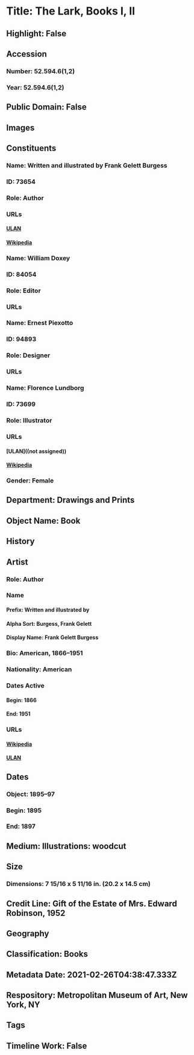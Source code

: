 # Title: The Lark, Books I, II
## Highlight: False
## Accession
### Number: 52.594.6(1,2)
### Year: 52.594.6(1,2)
## Public Domain: False
## Images
## Constituents
### Name: Written and illustrated by Frank Gelett Burgess
### ID: 73654
### Role: Author
### URLs
#### [ULAN](http://vocab.getty.edu/page/ulan/500044215)
#### [Wikipedia](https://www.wikidata.org/wiki/Q15998059)
### Name: William Doxey
### ID: 84054
### Role: Editor
### URLs
### Name: Ernest Piexotto
### ID: 94893
### Role: Designer
### URLs
### Name: Florence Lundborg
### ID: 73699
### Role: Illustrator
### URLs
#### [ULAN]((not assigned))
#### [Wikipedia](https://www.wikidata.org/wiki/Q63930833)
### Gender: Female
## Department: Drawings and Prints
## Object Name: Book
## History
## Artist
### Role: Author
### Name
#### Prefix: Written and illustrated by
#### Alpha Sort: Burgess, Frank Gelett
#### Display Name: Frank Gelett Burgess
### Bio: American, 1866–1951
### Nationality: American
### Dates Active
#### Begin: 1866
#### End: 1951
### URLs
#### [Wikipedia](https://www.wikidata.org/wiki/Q15998059)
#### [ULAN](http://vocab.getty.edu/page/ulan/500044215)
## Dates
### Object: 1895–97
### Begin: 1895
### End: 1897
## Medium: Illustrations: woodcut
## Size
### Dimensions: 7 15/16 x 5 11/16 in. (20.2 x 14.5 cm)
## Credit Line: Gift of the Estate of Mrs. Edward Robinson, 1952
## Geography
## Classification: Books
## Metadata Date: 2021-02-26T04:38:47.333Z
## Respository: Metropolitan Museum of Art, New York, NY
## Tags
## Timeline Work: False